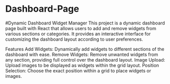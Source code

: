 # Dashboard-Page

#Dynamic Dashboard Widget Manager
This project is a dynamic dashboard page built with React that allows users to add and remove widgets from various sections or categories. It provides an interactive interface for customizing the dashboard layout according to user preferences.

Features
Add Widgets: Dynamically add widgets to different sections of the dashboard with ease.
Remove Widgets: Remove unwanted widgets from any section, providing full control over the dashboard layout.
Image Upload: Upload images to be displayed as widgets within the grid layout.
Position Selection: Choose the exact position within a grid to place widgets or images.

